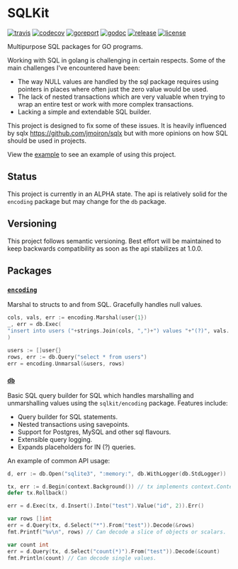 # SQLKit

[![travis](https://travis-ci.org/colinjfw/sqlkit.svg?branch=master)](https://travis-ci.org/colinjfw/sqlkit.svg?branch=master)
[![codecov](https://codecov.io/gh/colinjfw/sqlkit/branch/master/graph/badge.svg)](https://codecov.io/gh/colinjfw/sqlkit)
[![goreport](https://goreportcard.com/badge/github.com/colinjfw/sqlkit)](https://goreportcard.com/report/github.com/colinjfw/sqlkit)
[![godoc](https://godoc.org/github.com/colinjfw/sqlkit?status.svg)](https://godoc.org/github.com/colinjfw/sqlkit)
[![release](https://img.shields.io/github/release/colinjfw/sqlkit.svg)](https://github.com/colinjfw/sqlkit/releases)
[![license](https://img.shields.io/badge/License-MIT-yellow.svg)](https://opensource.org/licenses/MIT)

Multipurpose SQL packages for GO programs.

Working with SQL in golang is challenging in certain respects. Some of the main challenges I've encountered have been:

* The way NULL values are handled by the sql package requires using pointers in places where often just the zero value would be used.
* The lack of nested transactions which are very valuable when trying to wrap an entire test or work with more complex transactions.
* Lacking a simple and extendable SQL builder.

This project is designed to fix some of these issues. It is heavily influenced by sqlx https://github.com/jmoiron/sqlx but with more opinions on how SQL should be used in projects.

View the [example](example) to see an example of using this project.

## Status

This project is currently in an ALPHA state. The api is relatively solid for the `encoding` package but may change for the `db` package.

## Versioning

This project follows semantic versioning. Best effort will be maintained to keep backwards compatibility as soon as the api stabilizes at 1.0.0.

## Packages

### [`encoding`](encoding)

Marshal to structs to and from SQL. Gracefully handles null values.

```go
cols, vals, err := encoding.Marshal(user{1})
_, err = db.Exec(
"insert into users ("+strings.Join(cols, ",")+") values "+"(?)", vals...,
)

users := []user{}
rows, err := db.Query("select * from users")
err = encoding.Unmarsal(&users, rows)
```

### [`db`](db)

Basic SQL query builder for SQL which handles marshalling and unmarshalling values using the `sqlkit/encoding` package. Features include:

* Query builder for SQL statements.
* Nested transactions using savepoints.
* Support for Postgres, MySQL and other sql flavours.
* Extensible query logging.
* Expands placeholders for IN (?) queries.

An example of common API usage:

```go
d, err := db.Open("sqlite3", ":memory:", db.WithLogger(db.StdLogger))

tx, err := d.Begin(context.Background()) // tx implements context.Context.
defer tx.Rollback()

err = d.Exec(tx, d.Insert().Into("test").Value("id", 2)).Err()

var rows []int
err = d.Query(tx, d.Select("*").From("test")).Decode(&rows)
fmt.Printf("%v\n", rows) // Can decode a slice of objects or scalars.

var count int
err = d.Query(tx, d.Select("count(*)").From("test")).Decode(&count)
fmt.Println(count) // Can decode single values.
```
